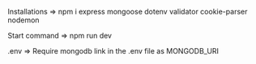 Installations => npm i express mongoose dotenv validator cookie-parser nodemon

Start command => npm run dev

.env => Require mongodb link in the .env file as MONGODB_URI
